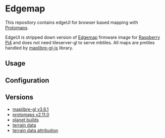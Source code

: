 # Edgemap 

This repository contains edgeUI for browser based mapping with [Protomaps](https://protomaps.com/).

EdgeUI is stripped down version of [Edgemap](https://resilience-theatre.com/edgemap/) firmware image for
[Raspberry Pi4](https://en.wikipedia.org/wiki/Raspberry_Pi) and does not need tileserver-gl to serve 
mbtiles. All maps are pmtiles handled by [maplibre-gl-js](https://github.com/maplibre/maplibre-gl-js) library.

## Usage

## Configuration

## Versions

* [maplibre-gl v3.6.1](https://github.com/maplibre/maplibre-gl-js/releases)
* [protomaps v2.11.0](https://github.com/protomaps/PMTiles)
* [planet builds](https://maps.protomaps.com/builds/)
* [terrain data](https://protomaps.com/blog/serverless-maps-now-open-source)
* [terrain data attribution](https://github.com/tilezen/joerd/blob/master/docs/attribution.md)


